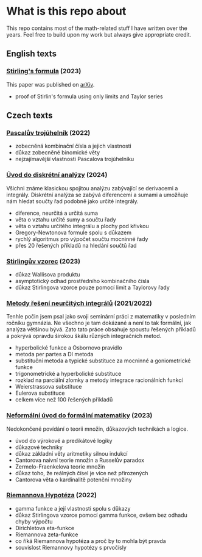 # What is this repo about
This repo contains most of the math-related stuff I have written over the years. Feel free to build upon my work but always give appropriate credit. 

## English texts
### [Stirling's formula](en/Stirlings_Formula_EN.pdf) (2023)
This paper was published on [arXiv](https://arxiv.org/abs/2310.04872).
- proof of Stirlin's formula using only limits and Taylor series

## Czech texts

### [Pascalův trojúhelník](cs/Pascals_Triangle.pdf) (2022)
- zobecněná kombinační čísla a jejich vlastnosti
- důkaz zobecněné binomické věty
- nejzajímavější vlastnosti Pascalova trojúhelníku

### [Úvod do diskrétní analýzy](cs/Finite_Calculus.pdf) (2024)
Všichni známe klasickou spojitou analýzu zabývající se derivacemi a integrály. Diskrétní analýza se zabývá diferencemi a sumami a umožňuje nám hledat součty řad podobně jako určité integrály. 
- diference, neurčitá a určitá suma
- věta o vztahu určité sumy a součtu řady
- věta o vztahu určitého integrálu a plochy pod křivkou
- Gregory-Newtonova formule spolu s důkazem
- rychlý algoritmus pro výpočet součtu mocninné řady
- přes 20 řešených příkladů na hledání součtů řad

### [Stirlingův vzorec](cs/Stirlings_Formula_CS.pdf) (2023)
- důkaz Wallisova produktu
- asymptotický odhad prostředního kombinačního čísla
- důkaz Stirlingova vzorce pouze pomocí limit a Taylorovy řady

### [Metody řešení neurčitých integrálů](cs/Methods_for_Finding_Antiderivatives.pdf) (2021/2022)
Tenhle počin jsem psal jako svoji seminární práci z matematiky v posledním ročníku gymnázia. Ne všechno je tam dokázané a není to tak formální, jak analýza většinou bývá. Zato tato práce obsahuje spoustu řešených příkladů a pokrývá opravdu širokou škálu různých integračních metod.
- hyperbolické funkce a Osbornovo pravidlo
- metoda per partes a DI metoda
- substituční metoda a typické substituce za mocninné a goniometrické funkce
- trigonometrické a hyperbolické substituce
- rozklad na parciální zlomky a metody integrace racionálních funkcí
- Weierstrassova substituce
- Eulerova substituce
- celkem více než 100 řešených příkladů

### [Neformální úvod do formální matematiky](cs/Introduction_to_Set_Theory.pdf) (2023)
Nedokončené povídání o teorii množin, důkazových technikách a logice.
- úvod do výrokové a predikátové logiky
- důkazové techniky
- důkaz základní věty aritmetiky silnou indukcí
- Cantorova naivní teorie množin a Russelův paradox
- Zermelo-Fraenkelova teorie množin
- důkaz toho, že reálných čísel je více než přirozených
- Cantorova věta o kardinalitě potenční množiny

### [Riemannova Hypotéza](cs/Riemann_Hypothesis.pdf) (2022)
- gamma funkce a její vlastnosti spolu s důkazy
- důkaz Stirlingova vzorce pomocí gamma funkce, ovšem bez odhadu chyby výpočtu
- Dirichletova eta-funkce
- Riemannova zeta-funkce  
- co říká Riemannova hypotéza a proč by to mohla být pravda
- souvislost Riemannovy hypotézy s prvočísly
